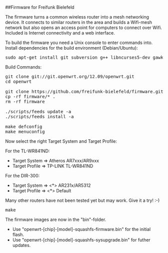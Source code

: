 ##Firmware for Freifunk Bielefeld

The firmware turns a common wireless router into a mesh networking device.
It connects to similar routers in the area and builds a Wifi-mesh network
but also opens an access point for computers to connect over Wifi.
Included is Internet connectivity and a web interface.

To build the firmware you need a Unix console to enter commands into.
Install dependencies for the build environment (Debian/Ubuntu):

<pre>
sudo apt-get install git subversion g++ libncurses5-dev gawk zlib1g-dev build-essential
</pre>

Build Commands:

<pre>
git clone git://git.openwrt.org/12.09/openwrt.git
cd openwrt

git clone https://github.com/freifunk-bielefeld/firmware.git
cp -rf firmware/* .
rm -rf firmware

./scripts/feeds update -a
./scripts/feeds install -a

make defconfig
make menuconfig
</pre>

Now select the right Target System and Target Profile:

For the TL-WR841ND:
* Target System => Atheros AR7xxx/AR9xxx
* Target Profile => TP-LINK TL-WR841ND

For the DIR-300:
* Target System => <*> AR231x/AR5312
* Target Profile => <*> Default

Many other routers have not been tested yet
but may work. Give it a try! :-)

<pre>
make
</pre>

The firmware images are now in the "bin"-folder.
* Use "openwrt-[chip]-[model]-squashfs-firmware.bin" for the initial flash.
* Use "openwrt-[chip]-[model]-squashfs-sysupgrade.bin" for futher updates.
